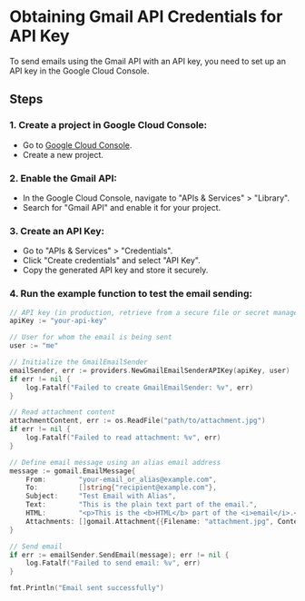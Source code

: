 # Obtaining Gmail API Credentials for API Key

To send emails using the Gmail API with an API key, you need to set up an API key in the Google Cloud Console.

## Steps

### 1. Create a project in Google Cloud Console:

- Go to [Google Cloud Console](https://console.cloud.google.com/).
- Create a new project.

### 2. Enable the Gmail API:

- In the Google Cloud Console, navigate to "APIs & Services" > "Library".
- Search for "Gmail API" and enable it for your project.

### 3. Create an API Key:

- Go to "APIs & Services" > "Credentials".
- Click "Create credentials" and select "API Key".
- Copy the generated API key and store it securely.

### 4. Run the example function to test the email sending:


```go
// API key (in production, retrieve from a secure file or secret manager)
apiKey := "your-api-key"

// User for whom the email is being sent
user := "me"

// Initialize the GmailEmailSender
emailSender, err := providers.NewGmailEmailSenderAPIKey(apiKey, user)
if err != nil {
    log.Fatalf("Failed to create GmailEmailSender: %v", err)
}

// Read attachment content
attachmentContent, err := os.ReadFile("path/to/attachment.jpg")
if err != nil {
    log.Fatalf("Failed to read attachment: %v", err)
}

// Define email message using an alias email address
message := gomail.EmailMessage{
    From:        "your-email_or_alias@example.com",
    To:          []string{"recipient@example.com"},
    Subject:     "Test Email with Alias",
    Text:        "This is the plain text part of the email.",
    HTML:        "<p>This is the <b>HTML</b> part of the <i>email</i>.</p>",
    Attachments: []gomail.Attachment{{Filename: "attachment.jpg", Content: attachmentContent}},
}

// Send email
if err := emailSender.SendEmail(message); err != nil {
    log.Fatalf("Failed to send email: %v", err)
}

fmt.Println("Email sent successfully")
```


